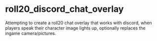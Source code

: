 # roll20_discord_chat_overlay
Attempting to create a roll20 chat overlay that works with discord, when players speak their character image lights up, optionally replaces the ingame camera/pictures.
